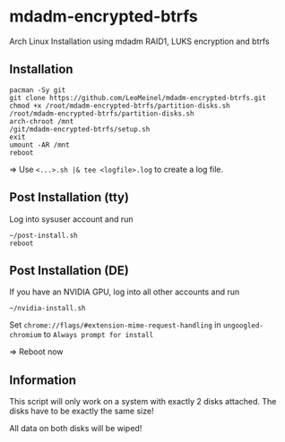 # mdadm-encrypted-btrfs

Arch Linux Installation using mdadm RAID1, LUKS encryption and btrfs

## Installation

```
pacman -Sy git
git clone https://github.com/LeoMeinel/mdadm-encrypted-btrfs.git
chmod +x /root/mdadm-encrypted-btrfs/partition-disks.sh
/root/mdadm-encrypted-btrfs/partition-disks.sh
arch-chroot /mnt
/git/mdadm-encrypted-btrfs/setup.sh
exit
umount -AR /mnt
reboot
```

=> Use `<...>.sh |& tee <logfile>.log` to create a log file.

## Post Installation (tty)

Log into sysuser account and run

```
~/post-install.sh
reboot
```

## Post Installation (DE)
If you have an NVIDIA GPU, log into all other accounts and run

```
~/nvidia-install.sh
```

Set `chrome://flags/#extension-mime-request-handling` in `ungoogled-chromium` to `Always prompt for install`

=> Reboot now

## Information

This script will only work on a system with exactly 2 disks attached. The disks have to be exactly the same size!

All data on both disks will be wiped!
